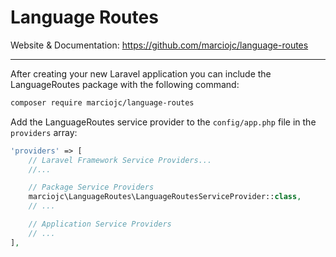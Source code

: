 # Language Routes

Website & Documentation: https://github.com/marciojc/language-routes

<hr>

After creating your new Laravel application you can include the LanguageRoutes package with the following command:

```bash
composer require marciojc/language-routes
```

Add the LanguageRoutes service provider to the `config/app.php` file in the `providers` array:

```php
'providers' => [
    // Laravel Framework Service Providers...
    //...

    // Package Service Providers
    marciojc\LanguageRoutes\LanguageRoutesServiceProvider::class,
    // ...

    // Application Service Providers
    // ...
],
```

